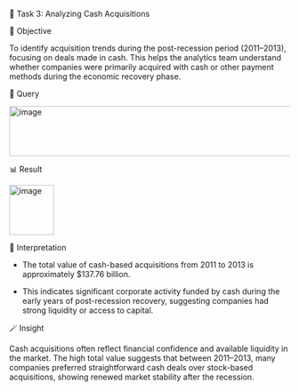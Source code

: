 🧩 Task 3: Analyzing Cash Acquisitions

🎯 Objective

To identify acquisition trends during the post-recession period (2011–2013), focusing on deals made in cash.
This helps the analytics team understand whether companies were primarily acquired with cash or other payment methods during the economic recovery phase.

🧠 Query

<img width="600" height="90" alt="image" src="https://github.com/user-attachments/assets/185448c5-c506-48d9-993a-ac6a6ec4de85" />

📊 Result

<img width="80" height="90" alt="image" src="https://github.com/user-attachments/assets/d09afcbb-052f-41fc-8e2e-35e92c13d242" />

💬 Interpretation

- The total value of cash-based acquisitions from 2011 to 2013 is approximately $137.76 billion.

- This indicates significant corporate activity funded by cash during the early years of post-recession recovery, suggesting companies had strong liquidity or access to capital.

🪄 Insight

Cash acquisitions often reflect financial confidence and available liquidity in the market.
The high total value suggests that between 2011–2013, many companies preferred straightforward cash deals over stock-based acquisitions, showing renewed market stability after the recession.
